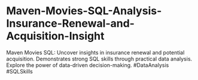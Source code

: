 # Maven-Movies-SQL-Analysis-Insurance-Renewal-and-Acquisition-Insight
Maven Movies SQL: Uncover insights in insurance renewal and potential acquisition. Demonstrates strong SQL skills through practical data analysis. Explore the power of data-driven decision-making. #DataAnalysis #SQLSkills
